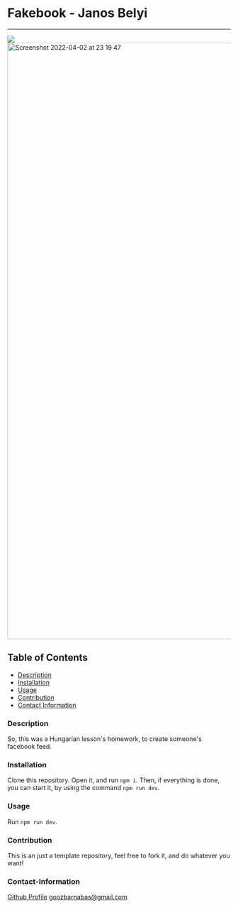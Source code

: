 # Fakebook - Janos Belyi
----

<a href="https://img.shields.io/badge/License-MIT-brightgreen"><img src="https://img.shields.io/badge/License-MIT-brightgreen"></a>
<img width="1343" alt="Screenshot 2022-04-02 at 23 19 47" src="https://user-images.githubusercontent.com/82385832/161401586-46162bdb-5eeb-4f4b-aa8a-de9b95807172.png">


## Table of Contents
- [Description](#description)
- [Installation](#installation)
- [Usage](#usage)
- [Contribution](#contribution)
- [Contact Information](#contact-information)

### Description
So, this was a Hungarian lesson's homework, to create someone's facebook feed.

### Installation
Clone this repository. Open it, and run `npm i`. Then, if everything is done, you can start it, by using the command `npm run dev`.

### Usage
Run `npm run dev`.

### Contribution
This is an just a template repository, feel free to fork it, and do whatever you want!

### Contact-Information
[Github Profile](https://github.com/barnabasgoz)
goozbarnabas@gmail.com
